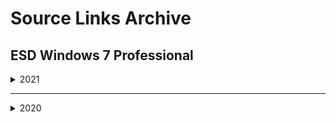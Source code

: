 # Source Links Archive

## ESD Windows 7 Professional

<details><summary>2021</summary>

2021-04
```
https://www.mediafire.com/file/6viw866771gzr2a/Win7.Professional.x64.gloeyisk.210422.iso/file
```

2021-03
```
https://www.mediafire.com/file/eyz2tzl1v5h69kp/Win7.Professional.x64.gloeyisk.210312.iso/file
```

2021-02
```
https://www.mediafire.com/file/ezlp04uwvncz5wj/Win7.Professional.x64.gloeyisk.210216.iso/file
```

2021-01
```
https://www.mediafire.com/file/z93mzkjbfv9drqa/Win7.Professional.x64.gloeyisk.210116.iso/file
```
</details>

______________________________

<details><summary>2020</summary>

2020-12
```
https://www.mediafire.com/file/z9q38c4cc897par/Win7.Professional.x64.gloeyisk.201212.iso/file
```

2020-11
```
https://www.mediafire.com/file/dn58m5iwz4q5izo/Win7.Professional.x64.gloeyisk.201113.iso/file
```
</details>
